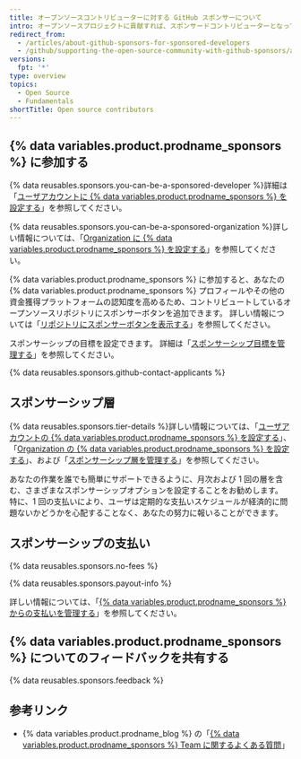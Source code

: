 ```yaml
---
title: オープンソースコントリビューターに対する GitHub スポンサーについて
intro: オープンソースプロジェクトに貢献すれば、スポンサードコントリビューターとなって、作業に対する報酬を得られます。
redirect_from:
  - /articles/about-github-sponsors-for-sponsored-developers
  - /github/supporting-the-open-source-community-with-github-sponsors/about-github-sponsors-for-sponsored-developers
versions:
  fpt: '*'
type: overview
topics:
  - Open Source
  - Fundamentals
shortTitle: Open source contributors
---
```


## {% data variables.product.prodname_sponsors %} に参加する

{% data reusables.sponsors.you-can-be-a-sponsored-developer %}詳細は「[ユーザアカウントに {% data variables.product.prodname_sponsors %} を設定する](/sponsors/receiving-sponsorships-through-github-sponsors/setting-up-github-sponsors-for-your-user-account)」を参照してください。

{% data reusables.sponsors.you-can-be-a-sponsored-organization %}詳しい情報については、「[Organization に {% data variables.product.prodname_sponsors %} を設定する](/sponsors/receiving-sponsorships-through-github-sponsors/setting-up-github-sponsors-for-your-organization)」を参照してください。

{% data variables.product.prodname_sponsors %} に参加すると、あなたの {% data variables.product.prodname_sponsors %} プロフィールやその他の資金獲得プラットフォームの認知度を高めるため、コントリビュートしているオープンソースリポジトリにスポンサーボタンを追加できます。 詳しい情報については「[リポジトリにスポンサーボタンを表示する](/articles/displaying-a-sponsor-button-in-your-repository)」を参照してください。

スポンサーシップの目標を設定できます。 詳細は「[スポンサーシップ目標を管理する](/sponsors/receiving-sponsorships-through-github-sponsors/managing-your-sponsorship-goal)」を参照してください。

{% data reusables.sponsors.github-contact-applicants %}

## スポンサーシップ層

{% data reusables.sponsors.tier-details %}詳しい情報については、「[ユーザアカウントの {% data variables.product.prodname_sponsors %} を設定する](/sponsors/receiving-sponsorships-through-github-sponsors/setting-up-github-sponsors-for-your-user-account)」、「[Organization の {% data variables.product.prodname_sponsors %} を設定する](/sponsors/receiving-sponsorships-through-github-sponsors/setting-up-github-sponsors-for-your-organization)」、および「[スポンサーシップ層を管理する](/sponsors/receiving-sponsorships-through-github-sponsors/managing-your-sponsorship-tiers)」を参照してください。

あなたの作業を誰でも簡単にサポートできるように、月次および 1 回の層を含む、さまざまなスポンサーシップオプションを設定することをお勧めします。 特に、1 回の支払いにより、ユーザは定期的な支払いスケジュールが経済的に問題ないかどうかを心配することなく、あなたの努力に報いることができます。

## スポンサーシップの支払い

{% data reusables.sponsors.no-fees %}

{% data reusables.sponsors.payout-info %}

詳しい情報については、「[{% data variables.product.prodname_sponsors %} からの支払いを管理する](/sponsors/receiving-sponsorships-through-github-sponsors/managing-your-payouts-from-github-sponsors)」を参照してください。

## {% data variables.product.prodname_sponsors %} についてのフィードバックを共有する

{% data reusables.sponsors.feedback %}

## 参考リンク
- {% data variables.product.prodname_blog %} の「[{% data variables.product.prodname_sponsors %} Team に関するよくある質問](https://github.blog/2019-06-12-faq-with-the-github-sponsors-team/)」
